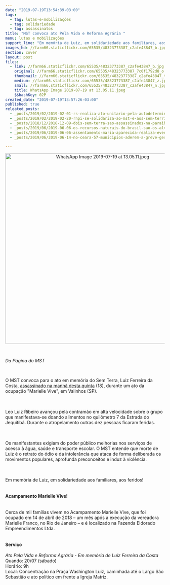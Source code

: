 ```yaml
---
date: "2019-07-19T13:54:39-03:00"
tags:
  - tag: lutas-e-mobilizações
  - tag: solidariedade
  - tag: assassinatos
title: "MST convoca ato Pela Vida e Reforma Agrária "
menu: lutas e mobilizações
support_line: "Em memória de Luiz, em solidariedade aos familiares, aos feridos"
images_hd: //farm66.staticflickr.com/65535/48323773387_c2afe43847_b.jpg
section: cover
layout: post
files:
  - link: //farm66.staticflickr.com/65535/48323773387_c2afe43847_b.jpg
    original: //farm66.staticflickr.com/65535/48323773387_7c0f1792d8_o.jpg
    thumbnail: //farm66.staticflickr.com/65535/48323773387_c2afe43847_t.jpg
    medium: //farm66.staticflickr.com/65535/48323773387_c2afe43847_z.jpg
    small: //farm66.staticflickr.com/65535/48323773387_c2afe43847_n.jpg
    title: WhatsApp Image 2019-07-19 at 13.05.11.jpeg
    $$hashKey: 02P
created_date: "2019-07-19T13:57:26-03:00"
published: true
releated_posts:
  - _posts/2019/02/2019-02-01-rs-realiza-ato-unitario-pela-autodeterminacao-do-povo-venezuelano.md
  - _posts/2019/02/2019-02-20-rnpi-se-solidariza-ao-mst-e-aos-sem-terrinha.md
  - _posts/2018/12/2018-12-09-dois-sem-terra-sao-assassinados-na-paraiba.md
  - _posts/2019/06/2019-06-06-os-recursos-naturais-do-brasil-sao-os-alvos-do-capitalismo-em-crise-diz-stedile.md
  - _posts/2019/06/2019-06-06-assentamento-maria-aparecida-realiza-evento-de-luta-resistencia-e-fe.md
  - _posts/2019/06/2019-06-14-no-ceara-57-municipios-aderem-a-greve-geral.md

---
```

<p style="text-align:center"><img alt="WhatsApp Image 2019-07-19 at 13.05.11.jpeg" height="600" src="//farm66.staticflickr.com/65535/48323773387_c2afe43847_b.jpg" width="600" /></p>

<p>&nbsp;</p>

<p><em>Da P&aacute;gina do MST&nbsp;</em></p>

<p>&nbsp;</p>

<p>O MST convoca para o ato em mem&oacute;ria do Sem Terra, Luiz Ferreira da Costa, <a href="http://www.mst.org.br/2019/07/18/homem-atropela-e-mata-sem-terra-em-valinhos-sp.html">assassinado na manh&atilde; desta&nbsp;quinta</a>&nbsp;(18), durante um ato da ocupa&ccedil;&atilde;o &quot;Marielle Vive&quot;, em Valinhos (SP).</p>

<p><br />
<br />
Leo Luiz Ribeiro avan&ccedil;ou pela contram&atilde;o em alta velocidade sobre o grupo que manifestava-se doando alimentos no quil&ocirc;metro 7 da Estrada do Jequitib&aacute;. Durante o atropelamento outras dez pessoas ficaram feridas.&nbsp;</p>

<p><br />
<br />
Os manifestantes exigiam do poder p&uacute;blico melhorias nos servi&ccedil;os de acesso &agrave; &aacute;gua, sa&uacute;de e transporte escolar. O MST entende que morte de Luiz &eacute; o retrato do &oacute;dio e da intoler&acirc;ncia que ataca de forma deliberada os movimentos populares, aprofunda preconceitos e induz &agrave; viol&ecirc;ncia.&nbsp;</p>

<p><br />
<br />
Em mem&oacute;ria de Luiz, em solidariedade aos familiares, aos feridos!<br />
<br />
<br />
<strong>Acampamento Marielle Vive!&nbsp;</strong><br />
<br />
<br />
Cerca de mil fam&iacute;lias vivem no Acampamento Marielle Vive, que foi ocupado em&nbsp;14 de abril&nbsp;de 2018 &ndash; um m&ecirc;s ap&oacute;s a execu&ccedil;&atilde;o da vereadora Marielle Franco, no Rio&nbsp;de Janeiro&nbsp;&ndash; e &eacute; localizado na Fazenda Eldorado Empreendimentos Ltda.&nbsp;<br />
<br />
<br />
<strong>Servi&ccedil;o</strong><br />
<br />
<em>Ato Pela Vida e Reforma Agr&aacute;ria - Em mem&oacute;ria de Luiz Ferreira da Costa</em><br />
Quando: 20/07 (s&aacute;bado)<br />
Hor&aacute;rio: 9h<br />
Local: Concentra&ccedil;&atilde;o na Pra&ccedil;a Washington Luiz, caminhada at&eacute; o Largo S&atilde;o Sebasti&atilde;o e ato pol&iacute;tico em frente a Igreja Matriz.&nbsp;</p>
